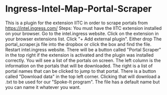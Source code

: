 # Ingress-Intel-Map-Portal-Scraper
This is a plugin for the extension IITC in order to scrape portals from https://intel.ingress.com/
Steps:
You must have the IITC extension installed on your browser.
Go to the intel.ingress website.
Click on the extension in your browser extensions list.
Click "+ Add external plugin".
Either drop The portal_scraper.js file into the dropbox or click the box and find the file.
Restart intel.ingress website.
There will be a button called "Portal Scraper" in the top right if the extension is activated and the plugin was installed correctly.
You will see a list of the portals on screen.
The left column is the information on the portals that will be downloaded.
The right is a list of portal names that can be clicked to jump to that portal.
There is a button called "Download data" in the top left corner.
Clicking that will download a .txt to be used for our "Spoke-It program".
The file has a default name but you can name it whatever you want.
